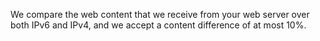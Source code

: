 We compare the web content that we receive from your web server over both IPv6 and IPv4, and we accept a content difference of at most 10%.
